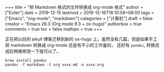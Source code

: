 +++
title = "把 Markdown 格式的文件转换成 org-mode 格式"
author = ["Eviler"]
date = 2019-12-15
lastmod = 2019-12-16T18:10:58+08:00
tags = ["Emacs", "org-mode", "markdown"]
categories = ["计算机"]
draft = false
creator = "Emacs 26.3 (Org mode 9.3 + ox-hugo)"
authorbox = true
comments = true
toc = false
mathjax = true
+++

正在把以前的 jekyll 博客迁移到新的 ox-hugo 上，虽然没有几篇，但是如果手工把
markdown 转换成 org-mode 还是有不小的工作量的， 还好有 `pandoc`, 转换完成后稍微修改一下就可以了。

```text
brew install pandoc
pandoc -f markdown -t org xxxx.md -o xxxx.org
```
